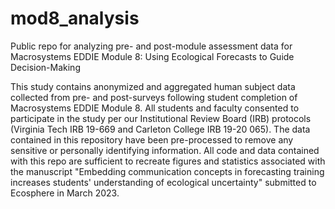 # mod8_analysis
Public repo for analyzing pre- and post-module assessment data for Macrosystems EDDIE Module 8: Using Ecological Forecasts to Guide Decision-Making

This study contains anonymized and aggregated human subject data collected from pre- and post-surveys following student completion of Macrosystems EDDIE Module 8. All students and faculty consented to participate in the study per our Institutional Review Board (IRB) protocols (Virginia Tech IRB 19-669 and Carleton College IRB 19-20 065). The data contained in this repository have been pre-processed to remove any sensitive or personally identifying information. All code and data contained with this repo are sufficient to recreate figures and statistics associated with the manuscript "Embedding communication concepts in forecasting training increases students' understanding of ecological uncertainty" submitted to Ecosphere in March 2023.

